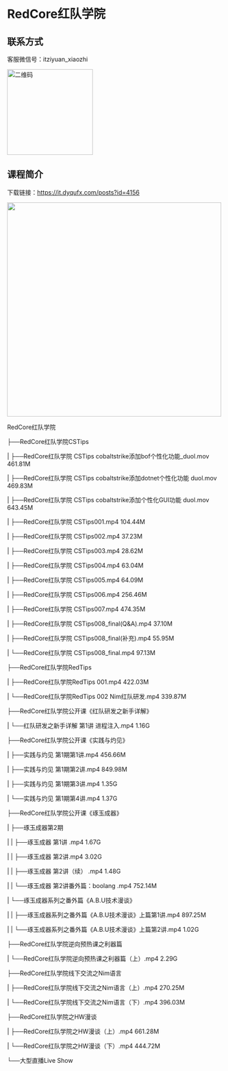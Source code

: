 # RedCore红队学院

## 联系方式

客服微信号：itziyuan_xiaozhi

<img src="https://ziyuanyun.oss-cn-guangzhou.aliyuncs.com/common/20240614073449/666b82192834a.jpg" width="200" height="200" alt="二维码">

## 课程简介

下载链接：https://it.dyqufx.com/posts?id=4156

<img src="https://ziyuanyun.oss-cn-guangzhou.aliyuncs.com/yun/20240608073043/66639823b70b2.jpg" width="500" alt="">

  RedCore红队学院



 ├──RedCore红队学院CSTips

 | ├──RedCore红队学院 CSTips cobaltstrike添加bof个性化功能_duol.mov 461.81M

 | ├──RedCore红队学院 CSTips cobaltstrike添加dotnet个性化功能 duol.mov 469.83M

 | ├──RedCore红队学院 CSTips cobaltstrike添加个性化GUI功能 duol.mov 643.45M

 | ├──RedCore红队学院 CSTips001.mp4 104.44M

 | ├──RedCore红队学院 CSTips002.mp4 37.23M

 | ├──RedCore红队学院 CSTips003.mp4 28.62M

 | ├──RedCore红队学院 CSTips004.mp4 63.04M

 | ├──RedCore红队学院 CSTips005.mp4 64.09M

 | ├──RedCore红队学院 CSTips006.mp4 256.46M

 | ├──RedCore红队学院 CSTips007.mp4 474.35M

 | ├──RedCore红队学院 CSTips008_final(Q&amp;A).mp4 37.10M

 | ├──RedCore红队学院 CSTips008_final(补充).mp4 55.95M

 | └──RedCore红队学院 CSTips008_final.mp4 97.13M

 ├──RedCore红队学院RedTips

 | ├──RedCore红队学院RedTips 001.mp4 422.03M

 | └──RedCore红队学院RedTips 002 Nim红队研发.mp4 339.87M

 ├──RedCore红队学院公开课《红队研发之新手详解》

 | └──红队研发之新手详解 第1讲 进程注入.mp4 1.16G

 ├──RedCore红队学院公开课《实践与灼见》

 | ├──实践与灼见 第1期第1讲.mp4 456.66M

 | ├──实践与灼见 第1期第2讲.mp4 849.98M

 | ├──实践与灼见 第1期第3讲.mp4 1.35G

 | └──实践与灼见 第1期第4讲.mp4 1.37G

 ├──RedCore红队学院公开课《琢玉成器》

 | ├──琢玉成器第2期

 | | ├──琢玉成器 第1讲 .mp4 1.67G

 | | ├──琢玉成器 第2讲.mp4 3.02G

 | | ├──琢玉成器 第2讲（续） .mp4 1.48G

 | | └──琢玉成器 第2讲番外篇：boolang .mp4 752.14M

 | └──琢玉成器系列之番外篇《A.B.U技术漫谈》

 | | ├──琢玉成器系列之番外篇《A.B.U技术漫谈》上篇第1讲.mp4 897.25M

 | | └──琢玉成器系列之番外篇《A.B.U技术漫谈》上篇第2讲.mp4 1.02G

 ├──RedCore红队学院逆向预热课之利器篇

 | └──RedCore红队学院逆向预热课之利器篇（上）.mp4 2.29G

 ├──RedCore红队学院线下交流之Nim语言

 | ├──RedCore红队学院线下交流之Nim语言（上）.mp4 270.25M

 | └──RedCore红队学院线下交流之Nim语言（下）.mp4 396.03M

 ├──RedCore红队学院之HW漫谈

 | ├──RedCore红队学院之HW漫谈（上）.mp4 661.28M

 | └──RedCore红队学院之HW漫谈（下）.mp4 444.72M

 └──大型直播Live Show

  